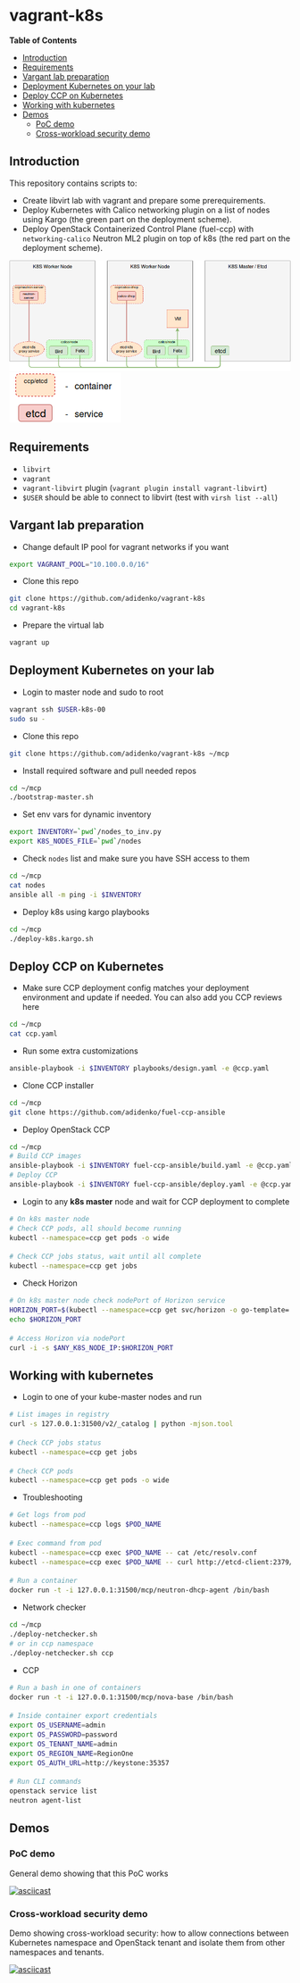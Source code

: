 vagrant-k8s
===========

**Table of Contents**

- [Introduction](#introduction)
- [Requirements](#requirements)
- [Vargant lab preparation](#vargant-lab-preparation)
- [Deployment Kubernetes on your lab](#deployment-kubernetes-on-your-lab)
- [Deploy CCP on Kubernetes](#deploy-ccp-on-kubernetes)
- [Working with kubernetes](#working-with-kubernetes)
- [Demos](#demos)
  - [PoC demo](#poc-demo)
  - [Cross-workload security demo](#cross-workload-security-demo)

## Introduction

This repository contains scripts to:

* Create libvirt lab with vagrant and prepare some prerequirements.
* Deploy Kubernetes with Calico networking plugin on a list of nodes using
  Kargo (the green part on the deployment scheme).
* Deploy OpenStack Containerized Control Plane (fuel-ccp) with `networking-calico`
  Neutron ML2 plugin on top of k8s (the red part on the deployment scheme).

![Deployment scheme](img/ccp-calico.png)
![legend](img/legend.png)

## Requirements

* `libvirt`
* `vagrant`
* `vagrant-libvirt` plugin (`vagrant plugin install vagrant-libvirt`)
* `$USER` should be able to connect to libvirt (test with `virsh list --all`)

## Vargant lab preparation

* Change default IP pool for vagrant networks if you want

```bash
export VAGRANT_POOL="10.100.0.0/16"
```

* Clone this repo

```bash
git clone https://github.com/adidenko/vagrant-k8s
cd vagrant-k8s
```

* Prepare the virtual lab

```bash
vagrant up
```

## Deployment Kubernetes on your lab

* Login to master node and sudo to root

```bash
vagrant ssh $USER-k8s-00
sudo su -
```

* Clone this repo

```bash
git clone https://github.com/adidenko/vagrant-k8s ~/mcp
```

* Install required software and pull needed repos

```bash
cd ~/mcp
./bootstrap-master.sh
```

* Set env vars for dynamic inventory

```bash
export INVENTORY=`pwd`/nodes_to_inv.py
export K8S_NODES_FILE=`pwd`/nodes
```

* Check `nodes` list and make sure you have SSH access to them

```bash
cd ~/mcp
cat nodes
ansible all -m ping -i $INVENTORY
```

* Deploy k8s using kargo playbooks

```bash
cd ~/mcp
./deploy-k8s.kargo.sh
```

## Deploy CCP on Kubernetes

* Make sure CCP deployment config matches your deployment environment
and update if needed. You can also add you CCP reviews here

```bash
cd ~/mcp
cat ccp.yaml
```

* Run some extra customizations

```bash
ansible-playbook -i $INVENTORY playbooks/design.yaml -e @ccp.yaml
```

* Clone CCP installer

```bash
cd ~/mcp
git clone https://github.com/adidenko/fuel-ccp-ansible
```

* Deploy OpenStack CCP

```bash
cd ~/mcp
# Build CCP images
ansible-playbook -i $INVENTORY fuel-ccp-ansible/build.yaml -e @ccp.yaml
# Deploy CCP
ansible-playbook -i $INVENTORY fuel-ccp-ansible/deploy.yaml -e @ccp.yaml
```

* Login to any **k8s master** node and wait for CCP deployment to complete

```bash
# On k8s master node
# Check CCP pods, all should become running
kubectl --namespace=ccp get pods -o wide

# Check CCP jobs status, wait until all complete
kubectl --namespace=ccp get jobs
```

* Check Horizon

```bash
# On k8s master node check nodePort of Horizon service
HORIZON_PORT=$(kubectl --namespace=ccp get svc/horizon -o go-template='{{(index .spec.ports 0).nodePort}}')
echo $HORIZON_PORT

# Access Horizon via nodePort
curl -i -s $ANY_K8S_NODE_IP:$HORIZON_PORT
```

## Working with kubernetes

* Login to one of your kube-master nodes and run

```bash
# List images in registry
curl -s 127.0.0.1:31500/v2/_catalog | python -mjson.tool

# Check CCP jobs status
kubectl --namespace=ccp get jobs

# Check CCP pods
kubectl --namespace=ccp get pods -o wide
```

* Troubleshooting

```bash
# Get logs from pod
kubectl --namespace=ccp logs $POD_NAME

# Exec command from pod
kubectl --namespace=ccp exec $POD_NAME -- cat /etc/resolv.conf
kubectl --namespace=ccp exec $POD_NAME -- curl http://etcd-client:2379/health

# Run a container
docker run -t -i 127.0.0.1:31500/mcp/neutron-dhcp-agent /bin/bash
```

* Network checker

```bash
cd ~/mcp
./deploy-netchecker.sh
# or in ccp namespace
./deploy-netchecker.sh ccp
```

* CCP

```bash
# Run a bash in one of containers
docker run -t -i 127.0.0.1:31500/mcp/nova-base /bin/bash

# Inside container export credentials
export OS_USERNAME=admin
export OS_PASSWORD=password
export OS_TENANT_NAME=admin
export OS_REGION_NAME=RegionOne
export OS_AUTH_URL=http://keystone:35357

# Run CLI commands
openstack service list
neutron agent-list
```

## Demos

### PoC demo
General demo showing that this PoC works

[![asciicast](https://asciinema.org/a/83702.png)](https://asciinema.org/a/83702)

### Cross-workload security demo
Demo showing cross-workload security: how to allow connections between Kubernetes
namespace and OpenStack tenant and isolate them from other namespaces and tenants.

[![asciicast](https://asciinema.org/a/89622.png)](https://asciinema.org/a/90030)


